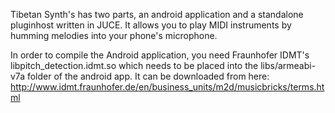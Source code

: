 

Tibetan Synth's has two parts, an android application and a standalone pluginhost written in JUCE. 
It allows you to play MIDI instruments by humming melodies into your phone's microphone.


In order to compile the Android application, you need Fraunhofer IDMT's libpitch_detection.idmt.so which needs to be placed into the libs/armeabi-v7a
folder of the android app.
It can be downloaded from here: http://www.idmt.fraunhofer.de/en/business_units/m2d/musicbricks/terms.html
